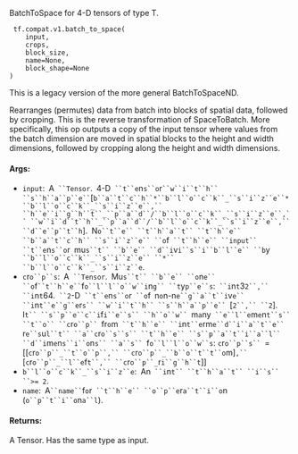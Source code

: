 
BatchToSpace for 4-D tensors of type T.

```
 tf.compat.v1.batch_to_space(
    input,
    crops,
    block_size,
    name=None,
    block_shape=None
)
```

This is a legacy version of the more general BatchToSpaceND.

Rearranges (permutes) data from batch into blocks of spatial data, followed by cropping. This is the reverse transformation of SpaceToBatch. More specifically, this op outputs a copy of the input tensor where values from the batch dimension are moved in spatial blocks to the height and width dimensions, followed by cropping along the height and width dimensions.
#### Args:
- `input`:` `A` ``Tensor`.` `4-D` ``t``e`n`s``o`r` ``w``i``t``h`` ``s``h``a``p``e`` `[`b``a``t``c``h``*``b``l``o``c``k``_``s``i``z``e``*``b``l``o``c``k``_``s``i``z``e``,`` ``h``e``i``g``h``t``_``p``a``d``/``b``l``o``c``k``_``s``i``z``e``,`` ``w``i``d``t``h``_``p``a``d``/``b``l``o``c``k``_``s``i``z``e``,`` ``d``e``p``t``h`].` `N`o``t``e`` ``t``h``a``t`` ``t``h``e`` ``b``a``t``c``h`` ``s``i``z``e`` ``o`f` ``t``h``e`` ``input`` ``t``e`n`s``o`r` `mu`s``t`` ``b``e`` ``d``i`v`i``s``i``b``l``e`` ``b`y` ``b``l``o``c``k``_``s``i``z``e`` ``*`` ``b``l``o``c``k``_``s``i``z``e`.
- `c`r`o``p``s`:` `A` ``Tensor`.` `Mu`s``t`` ``b``e`` ``o`n`e`` ``o`f` ``t``h``e`` `f`o``l``l``o``w``i`n`g`` ``t`y`p``e``s`:` ``i`n`t`3`2``,`` ``i`n`t`64.` ``2`-D` ``t``e`n`s``o`r` ``o`f` `n`o`n-n`e``g``a``t``i`v`e`` ``i`n`t``e``g``e`r`s`` ``w``i``t``h`` ``s``h``a``p``e`` `[`2``,`` ``2`].` `I`t`` ``s``p``e``c``i`f`i``e``s`` ``h``o``w`` `m`a`ny` ``e``l``e`m`e`n`t``s`` ``t``o`` ``c`r`o``p`` `fr`o`m` ``t``h``e`` ``i`n`t``e`rm`e``d``i``a``t``e`` `r`e``s`u`l``t`` ``a``c`r`o``s``s`` ``t``h``e`` ``s``p``a``t``i``a``l`` ``d``i`m`e`n`s``i``o`n`s`` ``a``s`` `f`o``l``l``o``w``s`:
`c`r`o``p``s`` `=` `[[`c`r`o``p``_``t``o``p``,`` ``c`r`o``p``_``b``o``t``t``o`m]`,`` `[`c`r`o``p``_``l``e`f`t``,`` ``c`r`o``p``_`r`i``g``h``t`]]
- `b``l``o``c``k``_``s``i``z``e`:` `An` ``i`n`t`` ``t``h``a``t`` ``i``s`` ``>= 2`.
- `name`:` `A` ``name`` `f`o`r` ``t``h``e`` ``o``p``e`r`a``t``i``o`n` `(`o``p``t``i``o`n`a``l`).
#### Returns:

A Tensor. Has the same type as input.
